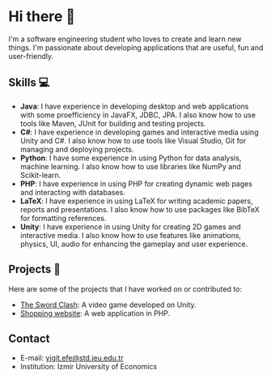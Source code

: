 # Hi there 👋

I'm a software engineering student who loves to create and learn new things. I'm passionate about developing applications that are useful, fun and user-friendly.

## Skills 💻

- **Java**: I have experience in developing desktop and web applications with some proefficiency in JavaFX, JDBC, JPA. I also know how to use tools like Maven, JUnit for building and testing projects.
- **C#**: I have experience in developing games and interactive media using Unity and C#. I also know how to use tools like Visual Studio, Git for managing and deploying projects.
- **Python**: I have some experience in using Python for data analysis, machine learning. I also know how to use libraries like NumPy and Scikit-learn.
- **PHP**: I have experience in using PHP for creating dynamic web pages and interacting with databases.
- **LaTeX**: I have experience in using LaTeX for writing academic papers, reports and presentations. I also know how to use packages like BibTeX for formatting references.
- **Unity**: I have experience in using Unity for creating 2D games and interactive media. I also know how to use features like animations, physics, UI, audio for enhancing the gameplay and user experience.
  
## Projects 🚀

Here are some of the projects that I have worked on or contributed to:

- [The Sword Clash](https://github.com/Parryword/The-Sword-Clash): A video game developed on Unity.
- [Shopping website](https://github.com/Parryword/Shopping-website): A web application in PHP.

## Contact
- E-mail: yigit.efe@std.ieu.edu.tr
- Institution: Izmir University of Economics
